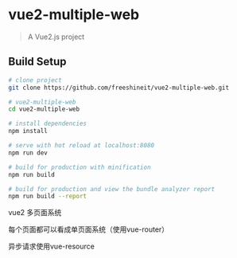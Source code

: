 # vue2-multiple-web

> A Vue2.js project

## Build Setup

``` bash
# clone project
git clone https://github.com/freeshineit/vue2-multiple-web.git

# vue2-multiple-web
cd vue2-multiple-web

# install dependencies
npm install

# serve with hot reload at localhost:8080
npm run dev

# build for production with minification
npm run build

# build for production and view the bundle analyzer report
npm run build --report
```


vue2 多页面系统

每个页面都可以看成单页面系统（使用vue-router）

异步请求使用vue-resource 
